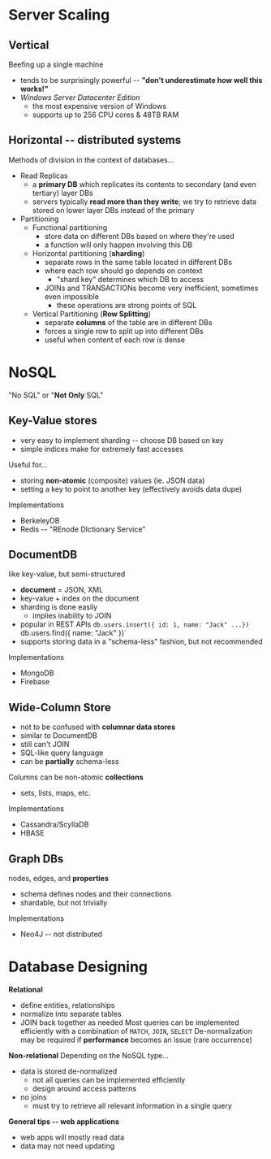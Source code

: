 # Server Scaling
## Vertical
Beefing up a single machine
- tends to be surprisingly powerful -- **"don't underestimate how well this works!"**
- *Windows Server Datacenter Edition*
	- the most expensive version of Windows
	- supports up to 256 CPU cores & 48TB RAM
## Horizontal -- distributed systems
Methods of division in the context of databases...
- Read Replicas
	- a **primary DB** which replicates its contents to secondary (and even tertiary) layer DBs
	- servers typically **read more than they write**; we try to retrieve data stored on lower layer DBs instead of the primary
- Partitioning
	- Functional partitioning
		- store data on different DBs based on where they're used
		- a function will only happen involving this DB
	- Horizontal partitioning (**sharding**)
		- separate rows in the same table located in different DBs
		- where each row should go depends on context
			- "shard key" determines which DB to access
		- JOINs and TRANSACTIONs become very inefficient, sometimes even impossible
			- these operations are strong points of SQL
	- Vertical Partitioning (**Row Splitting**)
		- separate **columns** of the table are in different DBs
		- forces a single row to split up into different DBs
		- useful when content of each row is dense

# NoSQL
"No SQL" or "**Not Only** SQL"

## Key-Value stores
- very easy to implement sharding -- choose DB based on key
- simple indices make for extremely fast accesses

Useful for...
- storing **non-atomic** (composite) values (ie. JSON data)
- setting a key to point to another key (effectively avoids data dupe)

Implementations
- BerkeleyDB
- Redis -- "REnode DIctionary Service"

## DocumentDB
like key-value, but semi-structured
- **document** = JSON, XML
- key-value + index on the document
- sharding is done easily
	- implies inability to JOIN
- popular in REST APIs
`db.users.insert({ id: 1, name: "Jack" ...})
`db.users.find({ name: "Jack" })`
- supports storing data in a "schema-less" fashion, but not recommended

Implementations
- MongoDB
- Firebase

## Wide-Column Store
- not to be confused with **columnar data stores**
- similar to DocumentDB
- still can't JOIN
- SQL-like query language
- can be **partially** schema-less

Columns can be non-atomic **collections**
- sets, lists, maps, etc.

Implementations
- Cassandra/ScyllaDB
- HBASE

## Graph DBs
nodes, edges, and **properties**
- schema defines nodes and their connections
- shardable, but not trivially

Implementations
- Neo4J -- not distributed

# Database Designing
**Relational**
- define entities, relationships
- normalize into separate tables
- JOIN back together as needed
Most queries can be implemented efficiently with a combination of `MATCH`, `JOIN`, `SELECT`
De-normalization may be required if **performance** becomes an issue (rare occurrence)

**Non-relational**
Depending on the NoSQL type...
- data is stored de-normalized
	- not all queries can be implemented efficiently
	- design around access patterns
- no joins
	- must try to retrieve all relevant information in a single query

**General tips -- web applications**
- web apps will mostly read data
- data may not need updating